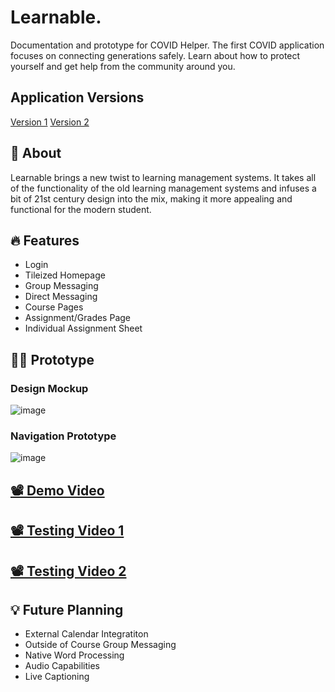 # Learnable.

Documentation and prototype for COVID Helper. The first COVID application focuses on connecting generations safely. Learn about how to protect yourself and get help from the community around you.

## Application Versions

[Version 1](https://www.figma.com/file/0FXCLySOgvOdGTpab61Cab/MARCO_SICILIANO_ASSIGNMENT1?node-id=38%3A635)
[Version 2](https://www.figma.com/file/KqpbUmvHgdxX9DMxZyMeeW/MARCO_SICILIANO_ASSIGNMENT2?node-id=0%3A1)

## 🤔 About
Learnable brings a new twist to learning management systems. It takes all of the functionality of the old learning management systems and infuses a bit of 21st century design into the mix, making it more appealing and functional for the modern student.

## 🔥 Features
- Login
- Tileized Homepage
- Group Messaging
- Direct Messaging
- Course Pages
- Assignment/Grades Page
- Individual Assignment Sheet

## 👩‍🎨 Prototype

### Design Mockup
![image](https://user-images.githubusercontent.com/59744751/155905764-2d1e688c-a6d2-42e9-a693-000bd2217f66.png)

### Navigation Prototype
![image](https://user-images.githubusercontent.com/59744751/155905705-fd742460-a285-49ca-acab-a71c516ea152.png)


## [📽️ Demo Video](https://youtu.be/PJk_fbyTbYE)
## [📽️ Testing Video 1](https://youtu.be/68OxDreZDS8)
## [📽️ Testing Video 2](https://youtu.be/xamlTvOK1X8)

## 💡 Future Planning
- External Calendar Integratiton
- Outside of Course Group Messaging
- Native Word Processing
- Audio Capabilities
- Live Captioning
